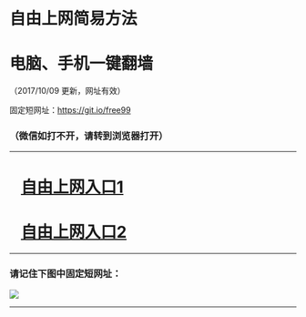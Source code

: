 ﻿# 自由上网简易方法

# 电脑、手机一键翻墙

（2017/10/09 更新，网址有效）

固定短网址：https://git.io/free99

### （微信如打不开，请转到浏览器打开）


***





# &nbsp;&nbsp; <a href="http://ft638621165.fwq-tz-1001.info/fwqtz01.html?t=100900123985 " target="_blank">自由上网入口1</a>
# &nbsp;&nbsp; <a href="http://ft1241529433.fwq-tz-1002.info/fwqtz02.html?t=100900126454 " target="_blank">自由上网入口2</a>
***

### 请记住下图中固定短网址：

<img src="https://s3-us-west-2.amazonaws.com/fwq-1001/yjfq-20170905okok.png" /> 


***

